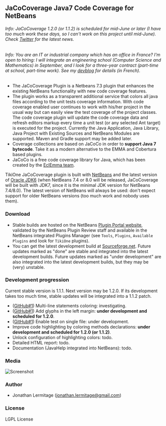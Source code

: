 ## JaCoCoverage Java7 Code Coverage for NetBeans

###### *Info: JaCoCoverage 1.2.0 (or 1.1.2) is scheduled for mid-June or later (I have too much work these days, so I can't work on this project until mid-June). Check [Twitter](https://twitter.com/JLermitage) for the latest news.*
###### *Info: You are an IT or industrial company which has an office in France? I'm open to hiring: I will integrate an engineering school (Computer Science and Mathematics) in September, and I look for a three-year contract (part-time at school, part-time work). See my [devblog](http://netbeanscolors.org/inge/) for details (in French).*

* The JaCoCoverage Plugin is a Netbeans 7.3 plugin that enhances the existing NetBeans functionality with new code coverage features.<br>
* The plugin works as a transparent additional service that colors all java files according to the unit tests coverage information. With
code coverage enabled user continues to work with his/her project in the usual way but can easily view the test coverage of the project
classes.<br>The code coverage plugin will update the code coverage data and refresh editors markup every time a unit test (or any selected
Ant target) is executed for the project. Currently the Java Application, Java Library, Java Project with Existing Sources and NetBeans
Modules are supported. Maven and Gradle support may be added later.
* Coverage collections are based on JaCoCo in order to **support Java 7 bytecode**. Take it as a modern alternative to the EMMA and
Cobertura based plugins.
* JaCoCo is a free code coverage library for Java, which has been created by the [EclEmma team](http://www.eclemma.org/jacoco/).

TikiOne JaCoCoverage plugin is built with [NetBeans](http://netbeans.org) and the latest version of
[Oracle JDK6](http://www.oracle.com/technetwork/java/javase/downloads/index.html) (when NetBeans 7.4 or 8.0 will be released, JaCoCoverage will be built with JDK7, since it is the minimal JDK version for NetBeans 7.4/8.0). The latest version of NetBeans will always be used:
don't expect support for older NetBeans versions (too much work and nobody uses them).

### Download
* Stable builds are hosted on the NetBeans [Plugin Portal website](http://plugins.netbeans.org/plugin/48570/tikione-jacocoverage),
validated by the NetBeans Plugin Review staff and available in the NetBeans integrated Plugins Manager (see ``Tools``, ``Plugins``,
``Available Plugins`` and look for ``TikiOne`` plugins).
* You can get the latest development build at [Sourceforge.net](https://sourceforge.net/projects/nbjacoco/files/latest_dev_build/).
Future updates marked as "done" are stable and integrated into the latest development builds. Future updates marked as "under development" are also integrated into the latest development builds, but they may be (very) unstable.

### Development progression
Current stable version is 1.1.1. Next version may be 1.2.0. If its development takes too much time, stable updates will be integrated into a 1.1.2 patch.

* ([GitHub#1](https://github.com/jonathanlermitage/tikione-jacocoverage/issues/1)) Multi-line statements coloring: investigating.
* ([GitHub#1](https://github.com/jonathanlermitage/tikione-jacocoverage/issues/1)) Add glyphs in the left margin: **under development
and scheduled for 1.2.0**.
* ([GitHub#1](https://github.com/jonathanlermitage/tikione-jacocoverage/issues/1)) Enable test on single file: under development.
* Improve code highlighting by coloring methods declarations: **under development and scheduled for 1.2.0 (or 1.1.2)**.
* Unlock configuration of highlighting colors: todo.
* Detailed HTML report: todo.
* Documentation (JavaHelp integrated into NetBeans): todo.

### Media
![Screenshot](http://netbeanscolors.org/files/jacococoverage.png)

### Author
* Jonathan Lermitage (<jonathan.lermitage@gmail.com>)

### License
LGPL License

